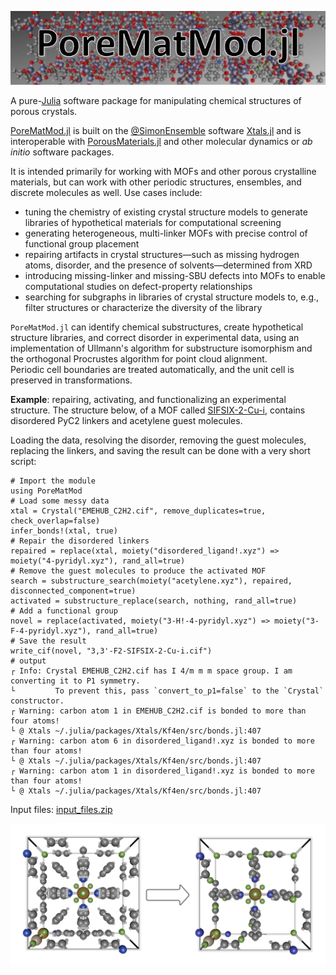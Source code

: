![logo.JPG](assets/index/logo.JPG)

A pure-[Julia](https://julialang.org/) software package for manipulating chemical structures of porous crystals.  

[PoreMatMod.jl](https://github.com/SimonEnsemble/PoreMatMod.jl) is built on the [@SimonEnsemble](https://SimonEnsemble.github.io) software [Xtals.jl](https://github.com/SimonEnsemble/Xtals.jl) and is interoperable with [PorousMaterials.jl](https://github.com/SimonEnsemble/PorousMaterials.jl) and other molecular dynamics or *ab initio* software packages.

It is intended primarily for working with MOFs and other porous crystalline materials, but can work with other periodic structures, ensembles, and discrete molecules as well.
Use cases include:
- tuning the chemistry of existing crystal structure models to generate libraries of hypothetical materials for computational screening
- generating heterogeneous, multi-linker MOFs with precise control of functional group placement
- repairing artifacts in crystal structures—such as missing hydrogen atoms, disorder, and the presence of solvents—determined from XRD
- introducing missing-linker and missing-SBU defects into MOFs to enable computational studies on defect-property relationships
- searching for subgraphs in libraries of crystal structure models to, e.g., filter structures or characterize the diversity of the library

`PoreMatMod.jl` can identify chemical substructures, create hypothetical structure libraries, and correct disorder in experimental data, using an implementation of Ullmann's algorithm for substructure isomorphism and the orthogonal Procrustes algorithm for point cloud alignment.  
Periodic cell boundaries are treated automatically, and the unit cell is preserved in transformations.

**Example**: repairing, activating, and functionalizing an experimental structure.
The structure below, of a MOF called [SIFSIX-2-Cu-i](https://dx.doi.org/10.1126/science.aaf2458), contains disordered PyC2 linkers and acetylene guest molecules.

Loading the data, resolving the disorder, removing the guest molecules, replacing the linkers, and saving the result can be done with a very short script:

```jldoctest; output=false
# Import the module
using PoreMatMod
# Load some messy data
xtal = Crystal("EMEHUB_C2H2.cif", remove_duplicates=true, check_overlap=false)
infer_bonds!(xtal, true)
# Repair the disordered linkers
repaired = replace(xtal, moiety("disordered_ligand!.xyz") => moiety("4-pyridyl.xyz"), rand_all=true)
# Remove the guest molecules to produce the activated MOF
search = substructure_search(moiety("acetylene.xyz"), repaired, disconnected_component=true)
activated = substructure_replace(search, nothing, rand_all=true)
# Add a functional group
novel = replace(activated, moiety("3-H!-4-pyridyl.xyz") => moiety("3-F-4-pyridyl.xyz"), rand_all=true)
# Save the result
write_cif(novel, "3,3'-F2-SIFSIX-2-Cu-i.cif")
# output
┌ Info: Crystal EMEHUB_C2H2.cif has I 4/m m m space group. I am converting it to P1 symmetry.
└         To prevent this, pass `convert_to_p1=false` to the `Crystal` constructor.
┌ Warning: carbon atom 1 in EMEHUB_C2H2.cif is bonded to more than four atoms!
└ @ Xtals ~/.julia/packages/Xtals/Kf4en/src/bonds.jl:407
┌ Warning: carbon atom 6 in disordered_ligand!.xyz is bonded to more than four atoms!
└ @ Xtals ~/.julia/packages/Xtals/Kf4en/src/bonds.jl:407
┌ Warning: carbon atom 1 in disordered_ligand!.xyz is bonded to more than four atoms!
└ @ Xtals ~/.julia/packages/Xtals/Kf4en/src/bonds.jl:407
```

Input files: [input_files.zip](assets/index/input_files.zip)

![messy to novel](assets/index/example.png)
